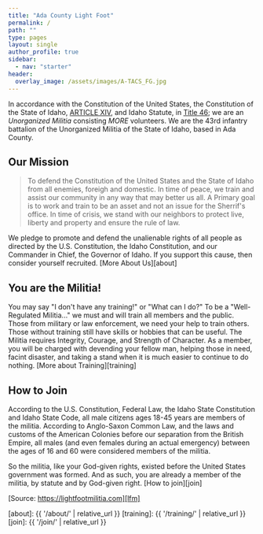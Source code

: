 ```yaml
---
title: "Ada County Light Foot"
permalink: /
path: ""
type: pages
layout: single
author_profile: true
sidebar:
  - nav: "starter"
header:
  overlay_image: /assets/images/A-TACS_FG.jpg
---
```


In accordance with the Constitution of the United States, the Constitution of the State of Idaho, [ARTICLE XIV][articleXIV], and Idaho Statute, in [Title 46][title46]; we are an _Unorganized Militia_ consisting *MORE* volunteers. We are the 43rd infantry battalion of the Unorganized Militia of the State of Idaho, based in Ada County. 

## Our Mission

> To defend the Constitution of the United States and the State of Idaho from all enemies, foreigh and domestic. In time of peace, we train and assist our community in any way that may better us all. A Primary goal is to work and train to be an asset and not an issue for the Sherrif's office. In time of crisis, we stand with our neighbors to protect live, liberty and property and ensure the rule of law.

We pledge to promote and defend the unalienable rights of all people as directed by the U.S. Constitution, the Idaho Constitution, and our Commander in Chief, the Governor of Idaho. If you support this cause, then consider yourself recruited. [More About Us][about]

## You are the Militia!

You may say "I don't have any training!" or "What can I do?" To be a "Well-Regulated Militia..." we must and will train all members and the public. Those from military or law enforcement, we need your help to train others. Those without training still have skills or hobbies that can be useful. The Militia requires Integrity, Courage, and Strength of Character. As a member, you will be charged with devending your fellow man, helping those in need, facint disaster, and taking a stand when it is much easier to continue to do nothing. [More about Training][training]

## How to Join

According to the U.S. Constitution, Federal Law, the Idaho State Constitution and Idaho State Code, all male citizens ages 18-45 years are members of the militia. According to Anglo-Saxon Common Law, and the laws and customs of the American Colonies before our separation from the British Empire, all males (and even females during an actual emergency) between the ages of 16 and 60 were considered members of the militia.

So the militia, like your God-given rights, existed before the United States government was formed. And as such, you are already a member of the militia, by statute and by God-given right. [How to join][join]

[Source: https://lightfootmilitia.com][lfm]


[articleXIV]: https://legislature.idaho.gov/statutesrules/idconst/ArtXIV/
[title46]: https://legislature.idaho.gov/statutesrules/idstat/title46/
[lfm]: http://lightfootmilitia.com
[about]: {{ '/about/' | relative_url }}
[training]: {{ '/training/' | relative_url }}
[join]: {{ '/join/' | relative_url }}